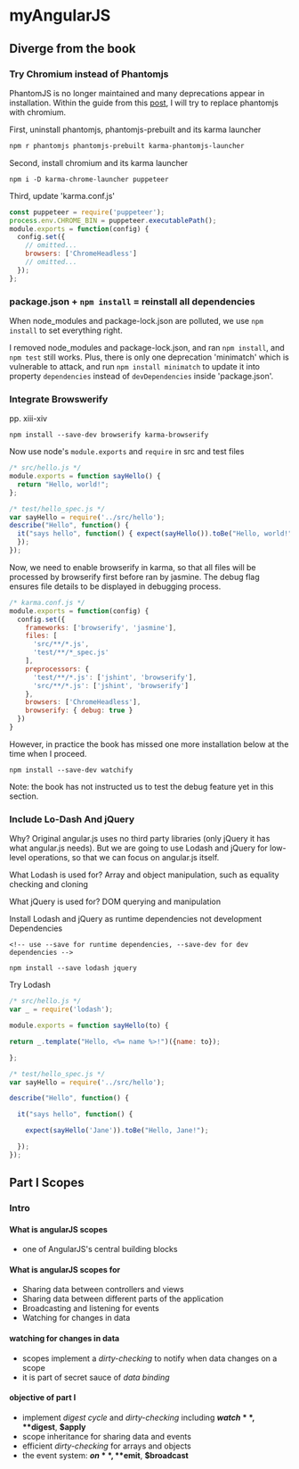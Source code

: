 # myAngularJS

## Diverge from the book

### Try Chromium instead of Phantomjs
PhantomJS is no longer maintained and many deprecations appear in installation. Within the guide from this [post](https://medium.com/@metalex9/replace-phantomjs-with-headless-chromium-for-javascript-unit-testing-in-karma-59812e6f8ce4), I will try to replace phantomjs with chromium.

First, uninstall phantomjs, phantomjs-prebuilt and its karma launcher
```bash
npm r phantomjs phantomjs-prebuilt karma-phantomjs-launcher
```

Second, install chromium and its karma launcher

```node
npm i -D karma-chrome-launcher puppeteer
```

Third, update 'karma.conf.js'

```js
const puppeteer = require('puppeteer');
process.env.CHROME_BIN = puppeteer.executablePath();
module.exports = function(config) {
  config.set({
    // omitted...
    browsers: ['ChromeHeadless']
    // omitted...
  });
};
```

### package.json + `npm install` = reinstall all dependencies

When node_modules and package-lock.json are polluted, we use `npm install` to set everything right.

I removed node_modules and package-lock.json, and ran `npm install`, and `npm test` still works. Plus, there is only one deprecation 'minimatch' which is vulnerable to attack, and run `npm install minimatch` to update it into property `dependencies` instead of `devDependencies` inside 'package.json'.

### Integrate Browswerify

pp. xiii-xiv

```node
npm install --save-dev browserify karma-browserify
```

Now use node's `module.exports` and `require` in src and test files

```js
/* src/hello.js */
module.exports = function sayHello() {
  return "Hello, world!";
};

```

```js
/* test/hello_spec.js */
var sayHello = require('../src/hello');
describe("Hello", function() {
  it("says hello", function() { expect(sayHello()).toBe("Hello, world!");
  });
});

```

Now, we need to enable browserify in karma, so that all files will be processed by browserify first before ran by jasmine. The debug flag ensures file details to be displayed in debugging process.

```js
/* karma.conf.js */
module.exports = function(config) {
  config.set({
    frameworks: ['browserify', 'jasmine'],
    files: [
      'src/**/*.js',
      'test/**/*_spec.js'
    ],
    preprocessors: {
      'test/**/*.js': ['jshint', 'browserify'],
      'src/**/*.js': ['jshint', 'browserify']
    },
    browsers: ['ChromeHeadless'],
    browserify: { debug: true }
  })
}
```

However, in practice the book has missed one more installation below at the time when I proceed.

```node
npm install --save-dev watchify
```

Note: the book has not instructed us to test the debug feature yet in this section.

### Include Lo-Dash And jQuery

Why? 
Original angular.js uses no third party libraries (only jQuery it has what angular.js needs). But we are going to use Lodash and jQuery for low-level operations, so that we can focus on angular.js itself.

What Lodash is used for?
Array and object manipulation, such as equality checking and cloning

What jQuery is used for?
DOM querying and manipulation

Install Lodash and jQuery as runtime dependencies not development Dependencies

```node
<!-- use --save for runtime dependencies, --save-dev for dev dependencies -->

npm install --save lodash jquery
```

Try Lodash

```js
/* src/hello.js */
var _ = require('lodash');

module.exports = function sayHello(to) {

return _.template("Hello, <%= name %>!")({name: to});

};

```

```js
/* test/hello_spec.js */
var sayHello = require('../src/hello'); 

describe("Hello", function() {

  it("says hello", function() {

    expect(sayHello('Jane')).toBe("Hello, Jane!");

  });
});
```

## Part I Scopes

### Intro

#### What is angularJS scopes

- one of AngularJS's central building blocks

#### What is angularJS scopes for

- Sharing data between controllers and views
- Sharing data between different parts of the application 
- Broadcasting and listening for events
- Watching for changes in data

#### watching for changes in data

- scopes implement a *dirty-checking* to notify when data changes on a scope
- it is part of secret sauce of *data binding*

#### objective of part I

- implement *digest cycle* and *dirty-checking* including **$watch**, **$digest**, **$apply**
- scope inheritance for sharing data and events
- efficient *dirty-checking* for arrays and objects
- the event system: **$on**, **$emit**, **$broadcast**
